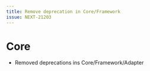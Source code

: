 ```yaml
---
title: Remove deprecation in Core/Framework
issue: NEXT-21203
---
```

# Core
* Removed deprecations ins Core/Framework/Adapter

